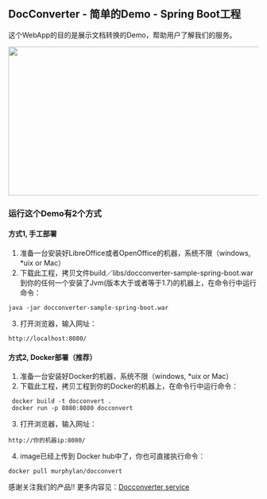 ## DocConverter - 简单的Demo - Spring Boot工程

这个WebApp的目的是展示文档转换的Demo，帮助用户了解我们的服务。

<img width="600" height="300" src="https://github.com/murphylan/docconverter-spring-boot-starter/blob/master/docconvert.png">

### 运行这个Demo有2个方式

#### 方式1, 手工部署
1. 准备一台安装好LibreOffice或者OpenOffice的机器，系统不限（windows, *uix or Mac）
2. 下载此工程，拷贝文件build／libs/docconverter-sample-spring-boot.war到你的任何一个安装了Jvm(版本大于或者等于1.7)的机器上，在命令行中运行命令：
```
java -jar docconverter-sample-spring-boot.war
```
3. 打开浏览器，输入网址： 

```
http://localhost:8080/
```

#### 方式2, Docker部署（推荐） 
1. 准备一台安装好Docker的机器，系统不限（windows, *uix or Mac）
2. 下载此工程，拷贝工程到你的Docker的机器上，在命令行中运行命令： 
```Shell
 docker build -t docconvert .
 docker run -p 8080:8080 docconvert 
```

3. 打开浏览器，输入网址： 
```
http://你的机器ip:8080/
```
4. image已经上传到 Docker hub中了，你也可直接执行命令：
```Shell
docker pull murphylan/docconvert
```

感谢关注我们的产品!! 更多内容见：[Docconverter service](http://39.108.124.141/)
